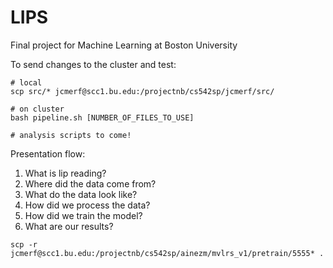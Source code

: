 # LIPS
Final project for Machine Learning at Boston University

To send changes to the cluster and test:
```
# local
scp src/* jcmerf@scc1.bu.edu:/projectnb/cs542sp/jcmerf/src/

# on cluster
bash pipeline.sh [NUMBER_OF_FILES_TO_USE]

# analysis scripts to come!

```

Presentation flow:
1. What is lip reading?
2. Where did the data come from?
3. What do the data look like?
4. How did we process the data?
5. How did we train the model?
6. What are our results?


```
scp -r jcmerf@scc1.bu.edu:/projectnb/cs542sp/ainezm/mvlrs_v1/pretrain/5555* .
```

